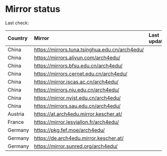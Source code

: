 <script src="./time.js"></script>
# Mirror status
Last check: <script type="text/javascript">localize(1740410751.4286456);</script>

|Country|Mirror|Last update|
|:------|:-----|:----------|
|China|https://mirrors.tuna.tsinghua.edu.cn/arch4edu/|<script type="text/javascript">localize(1740379346);</script>|
|China|https://mirrors.aliyun.com/arch4edu/|<script type="text/javascript">localize(1740379346);</script>|
|China|https://mirrors.bfsu.edu.cn/arch4edu/|<script type="text/javascript">localize(1740379346);</script>|
|China|https://mirrors.cernet.edu.cn/arch4edu/|<script type="text/javascript">localize(1740379346);</script>|
|China|https://mirror.iscas.ac.cn/arch4edu/|<script type="text/javascript">localize(1740379346);</script>|
|China|https://mirrors.nju.edu.cn/arch4edu/|<script type="text/javascript">localize(1740292814);</script>|
|China|https://mirror.nyist.edu.cn/arch4edu/|<script type="text/javascript">localize(1740379346);</script>|
|China|https://mirrors.sau.edu.cn/arch4edu/|<script type="text/javascript">localize(1731653531);</script>|
|Austria|https://at.arch4edu.mirror.kescher.at/|<script type="text/javascript">localize(1740379346);</script>|
|France|https://mirror.lesviallon.fr/arch4edu/|<script type="text/javascript">localize(1740379346);</script>|
|Germany|https://pkg.fef.moe/arch4edu/|<script type="text/javascript">localize(1740379346);</script>|
|Germany|https://de.arch4edu.mirror.kescher.at/|<script type="text/javascript">localize(1740379346);</script>|
|Germany|https://mirror.sunred.org/arch4edu/|<script type="text/javascript">localize(1740379346);</script>|

<script src="./tablefilter/tablefilter.js"></script>
<script src="./table.js"></script>